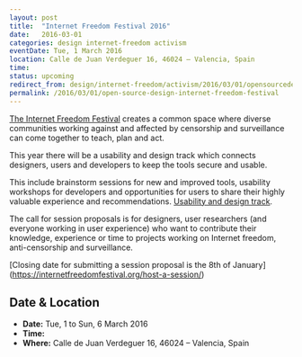 ```yaml
---
layout: post
title:  "Internet Freedom Festival 2016"
date:   2016-03-01
categories: design internet-freedom activism
eventDate: Tue, 1 March 2016
location: Calle de Juan Verdeguer 16, 46024 – Valencia, Spain
time: 
status: upcoming
redirect_from: design/internet-freedom/activism/2016/03/01/opensourcedesign-internetfreedomfestival.html
permalink: /2016/03/01/open-source-design-internet-freedom-festival
---
```


[The Internet Freedom Festival](https://internetfreedomfestival.org/) creates a common space where diverse communities working against and affected by censorship and surveillance can come together to teach, plan and act. 

This year there will be a usability and design track which connects designers, users and developers to keep the tools secure and usable.

This include brainstorm sessions for new and improved tools, usability workshops for developers and opportunities for users to share their highly valuable experience and recommendations. [Usability and design track](https://internetfreedomfestival.org/#tracks/). 

The call for session proposals is for designers, user researchers (and everyone working in user experience) who want to contribute their knowledge, experience or time to projects working on Internet freedom, anti-censorship and surveillance.

[Closing date for submitting a session proposal is the 8th of January] (https://internetfreedomfestival.org/host-a-session/)


## Date & Location

- **Date:** Tue, 1 to Sun, 6 March 2016
- **Time:** 
- **Where:** Calle de Juan Verdeguer 16, 46024 – Valencia, Spain

